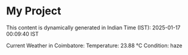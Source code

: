 # My Project

This content is dynamically generated in Indian Time (IST): 2025-01-17 00:09:40 IST


Current Weather in Coimbatore:
Temperature: 23.88 °C
Condition: haze
